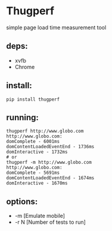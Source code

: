 # Thugperf
simple page load time measurement tool

## deps:
* xvfb
* Chrome

## install:
```
pip install thugperf
```

## running:
```
thugperf http://www.globo.com
http://www.globo.com:
domComplete - 6001ms
domContentLoadedEventEnd - 1736ms
domInteractive - 1732ms
# or
thugperf -m http://www.globo.com
http://www.globo.com:
domComplete - 5691ms
domContentLoadedEventEnd - 1674ms
domInteractive - 1670ms

```

## options:
* -m [Emulate mobile]
* -r N [Number of tests to run]
